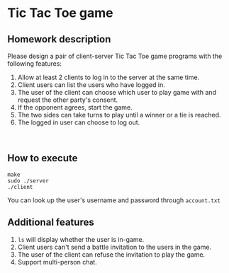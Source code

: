 # Tic Tac Toe game
## Homework description
Please design a pair of client-server Tic Tac Toe game programs with the following features:
1. Allow at least 2 clients to log in to the server at the same time.
2. Client users can list the users who have logged in.
3. The user of the client can choose which user to play game with and request the other party's consent.
4. If the opponent agrees, start the game.
5. The two sides can take turns to play until a winner or a tie is reached.
6. The logged in user can choose to log out.
<br>

## How to execute
```
make
sudo ./server
./client
```
You can look up the user's username and password through `account.txt`
<br>

## Additional features
1. `ls` will display whether the user is in-game.
2. Client users can't send a battle invitation to the users in the game.
3. The user of the client can refuse the invitation to play the game.
4. Support multi-person chat. 
<br>